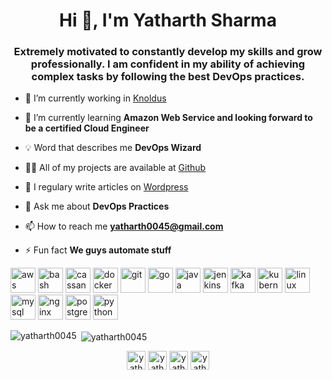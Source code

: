 <h1 align="center">Hi 👋, I'm Yatharth Sharma</h1>
<h3 align="center">Extremely motivated to constantly develop my skills and grow professionally. I am confident in my ability of achieving complex tasks by following the best DevOps practices.</h3>

- 🏢 I’m currently working in [Knoldus](https://github.com/KnoldusLabs)

- 🌱 I’m currently learning **Amazon Web Service and looking forward to be a certified Cloud Engineer**

- 💡 Word that describes me **DevOps Wizard**

- 👨‍💻 All of my projects are available at [Github](Github)

- 📝 I regulary write articles on [Wordpress](Wordpress)

- 💬 Ask me about **DevOps Practices**

- 📫 How to reach me **yatharth0045@gmail.com**

- ⚡ Fun fact **We guys automate stuff**

<p align="left"><img src="https://devicons.github.io/devicon/devicon.git/icons/amazonwebservices/amazonwebservices-original-wordmark.svg" alt="aws" width="40" height="40"/> <img src="https://www.vectorlogo.zone/logos/gnu_bash/gnu_bash-icon.svg" alt="bash" width="40" height="40"/> <img src="https://www.vectorlogo.zone/logos/apache_cassandra/apache_cassandra-icon.svg" alt="cassandra" width="40" height="40"/> <img src="https://devicons.github.io/devicon/devicon.git/icons/docker/docker-original-wordmark.svg" alt="docker" width="40" height="40"/> <img src="https://www.vectorlogo.zone/logos/git-scm/git-scm-icon.svg" alt="git" width="40" height="40"/> <img src="https://devicons.github.io/devicon/devicon.git/icons/go/go-original.svg" alt="go" width="40" height="40"/> <img src="https://devicons.github.io/devicon/devicon.git/icons/java/java-original-wordmark.svg" alt="java" width="40" height="40"/> <img src="https://www.vectorlogo.zone/logos/jenkins/jenkins-icon.svg" alt="jenkins" width="40" height="40"/> <img src="https://www.vectorlogo.zone/logos/apache_kafka/apache_kafka-icon.svg" alt="kafka" width="40" height="40"/> <img src="https://www.vectorlogo.zone/logos/kubernetes/kubernetes-icon.svg" alt="kubernetes" width="40" height="40"/> <img src="https://devicons.github.io/devicon/devicon.git/icons/linux/linux-original.svg" alt="linux" width="40" height="40"/> <img src="https://devicons.github.io/devicon/devicon.git/icons/mysql/mysql-original-wordmark.svg" alt="mysql" width="40" height="40"/> <img src="https://devicons.github.io/devicon/devicon.git/icons/nginx/nginx-original.svg" alt="nginx" width="40" height="40"/> <img src="https://devicons.github.io/devicon/devicon.git/icons/postgresql/postgresql-original-wordmark.svg" alt="postgresql" width="40" height="40"/> <img src="https://devicons.github.io/devicon/devicon.git/icons/python/python-original.svg" alt="python" width="40" height="40"/></p><p><img align="left" src="https://github-readme-stats.vercel.app/api/top-langs/?username=yatharth0045&layout=compact&hide=html" alt="yatharth0045" /></p>

<p>&nbsp;<img align="center" src="https://github-readme-stats.vercel.app/api?username=yatharth0045&show_icons=true" alt="yatharth0045" /></p>

<p align="center">
<a href="https://linkedin.com/in/yatharth7" target="blank"><img align="center" src="https://cdn.jsdelivr.net/npm/simple-icons@3.0.1/icons/linkedin.svg" alt="yatharth7" height="30" width="30" /></a>
<a href="https://stackoverflow.com/users/yatharth7" target="blank"><img align="center" src="https://cdn.jsdelivr.net/npm/simple-icons@3.0.1/icons/stackoverflow.svg" alt="yatharth7" height="30" width="30" /></a>
<a href="https://fb.com/yatharth.sharma.31" target="blank"><img align="center" src="https://cdn.jsdelivr.net/npm/simple-icons@3.0.1/icons/facebook.svg" alt="yatharth.sharma.31" height="30" width="30" /></a>
<a href="https://instagram.com/yatharth_sharma_7" target="blank"><img align="center" src="https://cdn.jsdelivr.net/npm/simple-icons@3.0.1/icons/instagram.svg" alt="yatharth_sharma_7" height="30" width="30" /></a>
</p>
